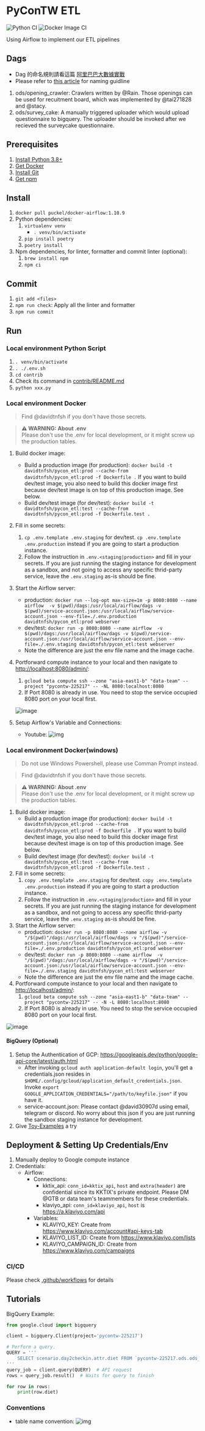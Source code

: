 # PyConTW ETL
![Python CI](https://github.com/pycontw/PyCon-ETL/workflows/Python%20CI/badge.svg)
![Docker Image CI](https://github.com/pycontw/PyCon-ETL/workflows/Docker%20Image%20CI/badge.svg)

Using Airflow to implement our ETL pipelines

## Dags

* Dag 的命名規則請看這篇 [阿里巴巴大數據實戰](https://medium.com/@davidtnfsh/%E5%A4%A7%E6%95%B0%E6%8D%AE%E4%B9%8B%E8%B7%AF-%E9%98%BF%E9%87%8C%E5%B7%B4%E5%B7%B4%E5%A4%A7%E6%95%B0%E6%8D%AE%E5%AE%9E%E8%B7%B5-%E8%AE%80%E6%9B%B8%E5%BF%83%E5%BE%97-54e795c2b8c)
* Please refer to [this article](https://medium.com/@davidtnfsh/%E5%A4%A7%E6%95%B0%E6%8D%AE%E4%B9%8B%E8%B7%AF-%E9%98%BF%E9%87%8C%E5%B7%B4%E5%B7%B4%E5%A4%A7%E6%95%B0%E6%8D%AE%E5%AE%9E%E8%B7%B5-%E8%AE%80%E6%9B%B8%E5%BF%83%E5%BE%97-54e795c2b8c) for naming guidline

1. ods/opening_crawler: Crawlers written by @Rain. Those openings can be used for recuitment board, which was implemented by @tai271828 and @stacy.
2. ods/survey_cake: A manually triggered uploader which would upload questionnaire to bigquery. The uploader should be invoked after we recieved the surveycake questionnaire.

## Prerequisites

1. [Install Python 3.8+](https://www.python.org/downloads/release/python-3811/)
2. [Get Docker](https://docs.docker.com/get-docker/)
3. [Install Git](https://git-scm.com/book/zh-tw/v2/%E9%96%8B%E5%A7%8B-Git-%E5%AE%89%E8%A3%9D%E6%95%99%E5%AD%B8)
4. [Get npm](https://www.npmjs.com/get-npm)

## Install

1. `docker pull puckel/docker-airflow:1.10.9`
2. Python dependencies:
    1. `virtualenv venv`
        * `. venv/bin/activate`
    2. `pip install poetry`
    3. `poetry install`
3. Npm dependencies, for linter, formatter and commit linter (optional):
    1. `brew install npm`
    2. `npm ci`

## Commit

1. `git add <files>`
2. `npm run check`: Apply all the linter and formatter
3. `npm run commit`

## Run

### Local environment Python Script

1. `. venv/bin/activate`
2. `. ./.env.sh`
3. `cd contrib`
4. Check its command in [contrib/README.md](contrib/README.md)
5. `python xxx.py`


### Local environment Docker

> Find @davidtnfsh if you don't have those secrets.

> **⚠ WARNING: About .env**  
> Please don't use the .env for local development, or it might screw up the production tables.

1. Build docker image:
    * Build a production image (for production): `docker build -t davidtnfsh/pycon_etl:prod --cache-from davidtnfsh/pycon_etl:prod -f Dockerfile .`
      If you want to build dev/test image, you also need to build this docker image first because dev/test image is on top of this production image. See below.
    * Build dev/test image (for dev/test): `docker build -t davidtnfsh/pycon_etl:test --cache-from davidtnfsh/pycon_etl:prod -f Dockerfile.test .`
2. Fill in some secrets:
    1. `cp .env.template .env.staging` for dev/test. `cp .env.template .env.production` instead if you are going to start a production instance.
    2. Follow the instruction in `.env.<staging|production>` and fill in your secrets.
       If you are just running the staging instance for development as a sandbox, and not going to access any specific thrid-party service, leave the `.env.staging` as-is should be fine.
3. Start the Airflow server:
    * production: `docker run --log-opt max-size=1m -p 8080:8080 --name airflow  -v $(pwd)/dags:/usr/local/airflow/dags -v $(pwd)/service-account.json:/usr/local/airflow/service-account.json --env-file=./.env.production davidtnfsh/pycon_etl:prod webserver`
    * dev/test: `docker run -p 8080:8080 --name airflow  -v $(pwd)/dags:/usr/local/airflow/dags -v $(pwd)/service-account.json:/usr/local/airflow/service-account.json --env-file=./.env.staging davidtnfsh/pycon_etl:test webserver`
    * Note the difference are just the env file name and the image cache.
4. Portforward compute instance to your local and then navigate to <http://localhost:8080/admin/>:
   1. `gcloud beta compute ssh --zone "asia-east1-b" "data-team" --project "pycontw-225217" -- -NL 8080:localhost:8080`
   2. If Port 8080 is already in use. You need to stop the service occupied 8080 port on your local first.

    ![image](./docs/airflow.png)
5. Setup Airflow's Variable and Connections:
    * Youtube: ![img](docs/youtube-connection.png)


### Local environment Docker(windows)
> Do not use Windows Powershell, please use Comman Prompt instead.

> Find @davidtnfsh if you don't have those secrets.

> **⚠ WARNING: About .env**  
> Please don't use the .env for local development, or it might screw up the production tables.

1. Build docker image:
    * Build a production image (for production): `docker build -t davidtnfsh/pycon_etl:prod --cache-from davidtnfsh/pycon_etl:prod -f Dockerfile .`
      If you want to build dev/test image, you also need to build this docker image first because dev/test image is on top of this production image. See below.
    * Build dev/test image (for dev/test): `docker build -t davidtnfsh/pycon_etl:test --cache-from davidtnfsh/pycon_etl:prod -f Dockerfile.test .`
2. Fill in some secrets:
    1. `copy .env.template .env.staging` for dev/test. `copy .env.template .env.production` instead if you are going to start a production instance.
    2. Follow the instruction in `.env.<staging|production>` and fill in your secrets.
       If you are just running the staging instance for development as a sandbox, and not going to access any specific thrid-party service, leave the `.env.staging` as-is should be fine.
3. Start the Airflow server:
    * production: `docker run -p 8080:8080 --name airflow -v "/$(pwd)"/dags:/usr/local/airflow/dags -v "/$(pwd)"/service-account.json:/usr/local/airflow/service-account.json --env-file=./.env.production davidtnfsh/pycon_etl:prod webserver`
    * dev/test: `docker run -p 8080:8080 --name airflow  -v "/$(pwd)"/dags:/usr/local/airflow/dags -v "/$(pwd)"/service-account.json:/usr/local/airflow/service-account.json --env-file=./.env.staging davidtnfsh/pycon_etl:test webserver`
    * Note the difference are just the env file name and the image cache.
4. Portforward compute instance to your local and then navigate to <http://localhost/admin/>:
   1. `gcloud beta compute ssh --zone "asia-east1-b" "data-team" --project "pycontw-225217" -- -N -L 8080:localhost:8080`
   2. If Port 8080 is already in use. You need to stop the service occupied 8080 port on your local first.


![image](./docs/airflow.png)
#### BigQuery (Optional)
1. Setup the Authentication of GCP: <https://googleapis.dev/python/google-api-core/latest/auth.html>
    * After invoking `gcloud auth application-default login`, you'll get a credentials.json resides in `$HOME/.config/gcloud/application_default_credentials.json`. Invoke `export GOOGLE_APPLICATION_CREDENTIALS="/path/to/keyfile.json"` if you have it.
    * service-account.json: Please contact @david30907d using email, telegram or discord. No worry about this json if you are just running the sandbox staging instance for development.
2. Give [Toy-Examples](#Toy-Examples) a try

## Deployment & Setting Up Credentials/Env

1. Manually deploy to Google compute instance
2. Credentials:
    * Airflow:
        * Connections:
            * kktix_api: `conn_id=kktix_api`, `host` and `extra(header)` are confidential since its KKTIX's private endpoint. Please DM @GTB or data team's teammembers for these credentials.
            * klaviyo_api: `conn_id=klaviyo_api`, `host` is https://a.klaviyo.com/api
        * Variables:
            * KLAVIYO_KEY: Create from https://www.klaviyo.com/account#api-keys-tab
            * KLAVIYO_LIST_ID: Create from https://www.klaviyo.com/lists
            * KLAVIYO_CAMPAIGN_ID: Create from https://www.klaviyo.com/campaigns

### CI/CD

Please check [.github/workflows](.github/workflows) for details

## Tutorials

BigQuery Example:

```python
from google.cloud import bigquery

client = bigquery.Client(project='pycontw-225217')

# Perform a query.
QUERY = '''
    SELECT scenario.day2checkin.attr.diet FROM `pycontw-225217.ods.ods_opass_attendee_timestamp`
'''
query_job = client.query(QUERY)  # API request
rows = query_job.result()  # Waits for query to finish

for row in rows:
    print(row.diet)
```

### Conventions

* table name convention:
    ![img](https://miro.medium.com/max/1400/1*bppuEKMnL9gFnvoRHUO8CQ.png)
